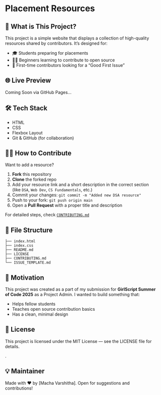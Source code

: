 # Placement Resources

## 📌 What is This Project?

This project is a simple website that displays a collection of high-quality resources shared by contributors. It’s designed for:

* 🎓 Students preparing for placements
* 👩‍💻 Beginners learning to contribute to open source
* 🌱 First-time contributors looking for a “Good First Issue”


## 🌐 Live Preview

Coming Soon via GitHub Pages...


## 🛠️ Tech Stack

* HTML
* CSS
* Flexbox Layout
* Git & GitHub (for collaboration)


## 🧑‍💻 How to Contribute

Want to add a resource?

1. **Fork** this repository
2. **Clone** the forked repo
3. Add your resource link and a short description in the correct section (like `DSA`, `Web Dev`, `CS Fundamentals`, etc.)
4. Commit your changes: `git commit -m "Added new DSA resource"`
5. Push to your fork: `git push origin main`
6. Open a **Pull Request** with a proper title and description

For detailed steps, check [`CONTRIBUTING.md`](./CONTRIBUTING.md)


## 🧭 File Structure

```
├── index.html
├── index.css
├── README.md
├── LICENSE
├── CONTRIBUTING.md
└── ISSUE_TEMPLATE.md
```


## 🫶 Motivation

This project was created as a part of my submission for **GirlScript Summer of Code 2025** as a Project Admin. I wanted to build something that:

* Helps fellow students
* Teaches open source contribution basics
* Has a clean, minimal design


## 📄 License

This project is licensed under the MIT License — see the LICENSE file for details.

.

## 💡 Maintainer

Made with ❤️ by [Macha Varshitha]. Open for suggestions and contributions!

